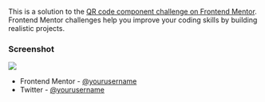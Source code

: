 This is a solution to the [QR code component challenge on Frontend Mentor](https://www.frontendmentor.io/challenges/qr-code-component-iux_sIO_H). Frontend Mentor challenges help you improve your coding skills by building realistic projects.

### Screenshot

![](images/screenshot-qr.jpg)

- Frontend Mentor - [@yourusername](https://www.frontendmentor.io/profile/iberberoglu)
- Twitter - [@yourusername](https://www.twitter.com/iberberoglu)
